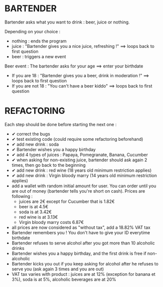 BARTENDER
===

Bartender asks what you want to drink : beer, juice or nothing.

Depending on your choice :
- nothing : ends the program
- juice : "Bartender gives you a nice juice, refreshing !" ==> loops back to first question
- beer : triggers a new event

Beer event : The bartender asks for your age ==> enter your birthdate
- If you are 18 : "Bartender gives you a beer, drink in moderation !" ==> loops back to first question
- If you are not 18 : "You can't have a beer kiddo"  ==> loops back to first question


REFACTORING
===
Each step should be done before starting the next one :
- &#10004; correct the bugs
- &#10004; test existing code (could require some refactoring beforehand)
- &#10004; add new drink : soda
- &#10004; Bartender wishes you a happy birthday
- &#10004; add 4 types of juices : Papaya, Pomegranate, Banana, Cucumber
- &#10004; when asking for non-existing juice, bartender should ask again 2 times, then go back to the beginning
- &#10004; add new drink : red wine (18 years old minimum restriction applies)
- &#10004; add new drink : Virgin bloody marry (14 years old minimum restriction applies)
- add a wallet with random initial amount for user. You can order until you are out of money (bartender tells you're
  short on cash). Prices are following :
  - juices are 2€ except for Cucumber that is 1.82€
  - beer is at 4.5€
  - soda is at 3.42€
  - red wine is at 3.13€
  - Virgin bloody marry costs 6.87€
- all prices are now considered as "without tax", add a 18.82% VAT tax
- Bartender remembers you ! You don't have to give your ID everytime birthdate
- Bartender refuses to serve alcohol after you got more than 10 alcoholic drinks
- Bartender wishes you a happy birthday, and the first drink is free if non-alcoholic
- Bartender kicks you out if you keep asking for alcohol after he refuses to serve you (ask again 3 times and you are out)
- VAT tax varies with product : juices are at 12% (exception for banana et 3%), soda is at 5%, alcoholic beverages are at 20%